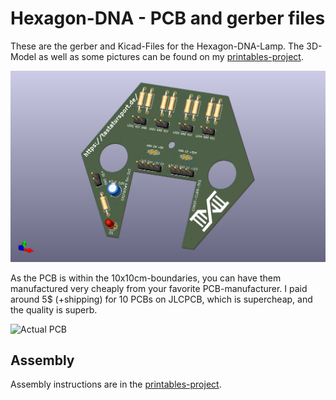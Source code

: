 # Hexagon-DNA - PCB and gerber files

These are the gerber and Kicad-Files for the Hexagon-DNA-Lamp. The 3D-Model as well as some pictures can be found on my [printables-project](https://www.printables.com/model/1434750).  

![Rendered PCB](/img/hex-dna-pcb-render.png) 

As the PCB is within the 10x10cm-boundaries, you can have them manufactured very cheaply from your favorite PCB-manufacturer. I paid around 5$ (+shipping) for 10 PCBs on JLCPCB, which is supercheap, and the quality is superb.

![Actual PCB](/img/hex-dna-pcb.png)

## Assembly

Assembly instructions are in the [printables-project](https://www.printables.com/model/1434750).

